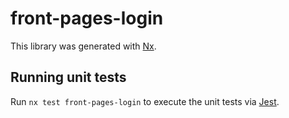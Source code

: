 # front-pages-login

This library was generated with [Nx](https://nx.dev).

## Running unit tests

Run `nx test front-pages-login` to execute the unit tests via [Jest](https://jestjs.io).
